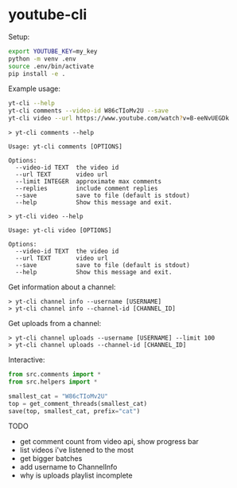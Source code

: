 # youtube-cli

Setup:
```bash
export YOUTUBE_KEY=my_key
python -m venv .env
source .env/bin/activate
pip install -e .
```

Example usage:
```bash
yt-cli --help
yt-cli comments --video-id W86cTIoMv2U --save
yt-cli video --url https://www.youtube.com/watch?v=B-eeNvUEGDk
```

```
> yt-cli comments --help

Usage: yt-cli comments [OPTIONS]

Options:
  --video-id TEXT  the video id
  --url TEXT       video url
  --limit INTEGER  approximate max comments
  --replies        include comment replies
  --save           save to file (default is stdout)
  --help           Show this message and exit.
```

```
> yt-cli video --help

Usage: yt-cli video [OPTIONS]

Options:
  --video-id TEXT  the video id
  --url TEXT       video url
  --save           save to file (default is stdout)
  --help           Show this message and exit.
```

Get information about a channel:
```
> yt-cli channel info --username [USERNAME]
> yt-cli channel info --channel-id [CHANNEL_ID]
```

Get uploads from a channel:
```
> yt-cli channel uploads --username [USERNAME] --limit 100
> yt-cli channel uploads --channel-id [CHANNEL_ID]
```

Interactive:
```python
from src.comments import *
from src.helpers import *

smallest_cat = "W86cTIoMv2U"
top = get_comment_threads(smallest_cat)
save(top, smallest_cat, prefix="cat")
```

TODO
* get comment count from video api, show progress bar
* list videos i've listened to the most
* get bigger batches
* add username to ChannelInfo
* why is uploads playlist incomplete
